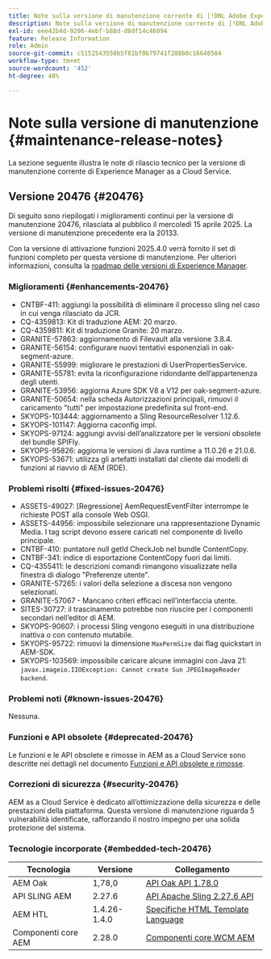 ```yaml
---
title: Note sulla versione di manutenzione corrente di [!DNL Adobe Experience Manager]  as a Cloud Service.
description: Note sulla versione di manutenzione corrente di [!DNL Adobe Experience Manager]  as a Cloud Service.
exl-id: eee42b4d-9206-4ebf-b88d-d8df14c46094
feature: Release Information
role: Admin
source-git-commit: c5152543550b5f81bf0b79741f288b0c16648584
workflow-type: tm+mt
source-wordcount: '452'
ht-degree: 48%

---
```



# Note sulla versione di manutenzione {#maintenance-release-notes}

La sezione seguente illustra le note di rilascio tecnico per la versione di manutenzione corrente di Experience Manager as a Cloud Service.

## Versione 20476 {#20476}

Di seguito sono riepilogati i miglioramenti continui per la versione di manutenzione 20476, rilasciata al pubblico il mercoledì 15 aprile 2025. La versione di manutenzione precedente era la 20133.

Con la versione di attivazione funzioni 2025.4.0 verrà fornito il set di funzioni completo per questa versione di manutenzione. Per ulteriori informazioni, consulta la [roadmap delle versioni di Experience Manager](https://experienceleague.adobe.com/it/docs/experience-manager-release-information/aem-release-updates/update-releases-roadmap).

### Miglioramenti {#enhancements-20476}

* CNTBF-411: aggiungi la possibilità di eliminare il processo sling nel caso in cui venga rilasciato da JCR.
* CQ-4359813: Kit di traduzione AEM: 20 marzo.
* CQ-4359811: Kit di traduzione Granite: 20 marzo.
* GRANITE-57863: aggiornamento di Filevault alla versione 3.8.4.
* GRANITE-56154: configurare nuovi tentativi esponenziali in oak-segment-azure.
* GRANITE-55999: migliorare le prestazioni di UserPropertiesService.
* GRANITE-55781: evita la riconfigurazione ridondante dell’appartenenza degli utenti.
* GRANITE-53956: aggiorna Azure SDK V8 a V12 per oak-segment-azure.
* GRANITE-50654: nella scheda Autorizzazioni principali, rimuovi il caricamento &quot;tutti&quot; per impostazione predefinita sul front-end.
* SKYOPS-103444: aggiornamento a Sling ResourceResolver 1.12.6.
* SKYOPS-101147: Aggiorna caconfig impl.
* SKYOPS-97124: aggiungi avvisi dell’analizzatore per le versioni obsolete del bundle SPIFly.
* SKYOPS-95826: aggiorna le versioni di Java runtime a 11.0.26 e 21.0.6.
* SKYOPS-53671: utilizza gli artefatti installati dal cliente dai modelli di funzioni al riavvio di AEM (RDE).

### Problemi risolti {#fixed-issues-20476}

* ASSETS-49027: [Regressione] AemRequestEventFilter interrompe le richieste POST alla console Web OSGI.
* ASSETS-44956: impossibile selezionare una rappresentazione Dynamic Media. I tag script devono essere caricati nel componente di livello principale.
* CNTBF-410: puntatore null getId CheckJob nel bundle ContentCopy.
* CNTBF-341: indice di esportazione ContentCopy fuori dai limiti.
* CQ-4355411: le descrizioni comandi rimangono visualizzate nella finestra di dialogo &quot;Preferenze utente&quot;.
* GRANITE-57265: i valori della selezione a discesa non vengono selezionati.
* GRANITE-57067 - Mancano criteri efficaci nell’interfaccia utente.
* SITES-30727: il trascinamento potrebbe non riuscire per i componenti secondari nell’editor di AEM.
* SKYOPS-90607: i processi Sling vengono eseguiti in una distribuzione inattiva o con contenuto mutabile.
* SKYOPS-95722: rimuovi la dimensione `MaxPermSize` dai flag quickstart in AEM-SDK.
* SKYOPS-103569: impossibile caricare alcune immagini con Java 21: `javax.imageio.IIOException: Cannot create Sun JPEGImageReader backend`.

### Problemi noti {#known-issues-20476}

Nessuna.

### Funzioni e API obsolete {#deprecated-20476}

Le funzioni e le API obsolete e rimosse in AEM as a Cloud Service sono descritte nei dettagli nel documento [Funzioni e API obsolete e rimosse](/help/release-notes/deprecated-removed-features.md).

### Correzioni di sicurezza {#security-20476}

AEM as a Cloud Service è dedicato all’ottimizzazione della sicurezza e delle prestazioni della piattaforma. Questa versione di manutenzione riguarda 5 vulnerabilità identificate, rafforzando il nostro impegno per una solida protezione del sistema.

### Tecnologie incorporate {#embedded-tech-20476}

| Tecnologia | Versione | Collegamento |
|---|---|---|
| AEM Oak | 1,78,0 | [API Oak API 1.78.0](https://www.javadoc.io/doc/org.apache.jackrabbit/oak-api/1.78.0/index.html) |
| API SLING AEM | 2.27.6 | [API Apache Sling 2.27.6 API](https://www.javadoc.io/doc/org.apache.sling/org.apache.sling.api/latest/index.html) |
| AEM HTL | 1.4.26-1.4.0 | [Specifiche HTML Template Language](https://github.com/adobe/htl-spec) |
| Componenti core AEM | 2.28.0 | [Componenti core WCM AEM](https://github.com/adobe/aem-core-wcm-components) |
